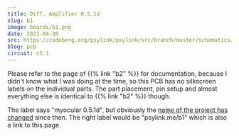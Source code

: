 ```yaml
---
title: Diff. Amplifier 0.5.1d
slug: b1
image: boards/b1.png
date: 2021-04-30
src: https://codeberg.org/psylink/psylink/src/branch/master/schematics/myocular0.5.1d.kicad_pcb
blog: pcb
circuit: c5.1
---
```


Please refer to the page of {{% link "b2" %}} for documentation, because I
didn't know what I was doing  at the time, so this PCB has no silkscreen
labels on the individual parts.  The part placement, pin setup and
almost everything else is identical to {{% link "b2" %}} though.

The label says "myocular 0.5.1d", but obviously the [name of the project has
changed](/blog/new-name) since then.  The right label would be
"psylink.me/b1" which is also a link to this page.
